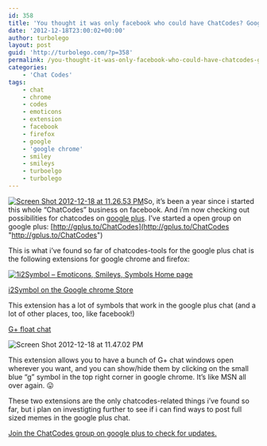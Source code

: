 ```yaml
---
id: 358
title: 'You thought it was only facebook who could have ChatCodes? Google+, here we come&#8230;'
date: '2012-12-18T23:00:02+00:00'
author: turbolego
layout: post
guid: 'http://turbolego.com/?p=358'
permalink: /you-thought-it-was-only-facebook-who-could-have-chatcodes-google-here-we-come/
categories:
    - 'Chat Codes'
tags:
    - chat
    - chrome
    - codes
    - emoticons
    - extension
    - facebook
    - firefox
    - google
    - 'google chrome'
    - smiley
    - smileys
    - turboelgo
    - turbolego
---
```


[![Screen Shot 2012-12-18 at 11.26.53 PM](https://turbolego.com/wp-content/uploads/2012/12/Screen-Shot-2012-12-18-at-11.26.53-PM.png)](https://turbolego.com/you-thought-it-was-only-facebook-who-could-have-chatcodes-google-here-we-come/screen-shot-2012-12-18-at-11-26-53-pm/)So, it’s been a year since i started this whole “ChatCodes” business on facebook. And i’m now checking out possibilities for chatcodes on [google plus](https://plus.google.com/ "https://plus.google.com/"). I’ve started a open group on google plus: [http://gplus.to/ChatCodes](http://gplus.to/ChatCodes "http://gplus.to/ChatCodes")

This is what i’ve found so far of chatcodes-tools for the google plus chat is the following extensions for google chrome and firefox:

[![1](https://turbolego.com/wp-content/uploads/2012/12/1-244x300.png)](https://turbolego.com/you-thought-it-was-only-facebook-who-could-have-chatcodes-google-here-we-come/1-2/)[i2Symbol – Emoticons, Smileys, Symbols Home page](http://www.i2symbol.com/ "http://www.i2symbol.com/")

[i2Symbol on the Google chrome Store](https://chrome.google.com/webstore/detail/i2symbol-emoticons-smiley/gponajbpomilcmbmfoipobkikeopjjhp "https://chrome.google.com/webstore/detail/i2symbol-emoticons-smiley/gponajbpomilcmbmfoipobkikeopjjhp")

This extension has a lot of symbols that work in the google plus chat (and a lot of other places, too, like facebook!)

[G+ float chat](https://chrome.google.com/webstore/detail/g%2B-float-chat/mfdcnompihmoabomjngipdicppdfaibm/details "https://chrome.google.com/webstore/detail/g%2B-float-chat/mfdcnompihmoabomjngipdicppdfaibm/details")

![Screen Shot 2012-12-18 at 11.47.02 PM](https://turbolego.com/wp-content/uploads/2012/12/Screen-Shot-2012-12-18-at-11.47.02-PM-175x300.png)

This extension allows you to have a bunch of G+ chat windows open wherever you want, and you can show/hide them by clicking on the small blue “g” symbol in the top right corner in google chrome. It’s like MSN all over again. 😛

These two extensions are the only chatcodes-related things i’ve found so far, but i plan on investigting further to see if i can find ways to post full sized memes in the google plus chat.

[Join the ChatCodes group on google plus to check for updates.](https://plus.google.com/communities/113385369687157587737 "https://plus.google.com/communities/113385369687157587737")